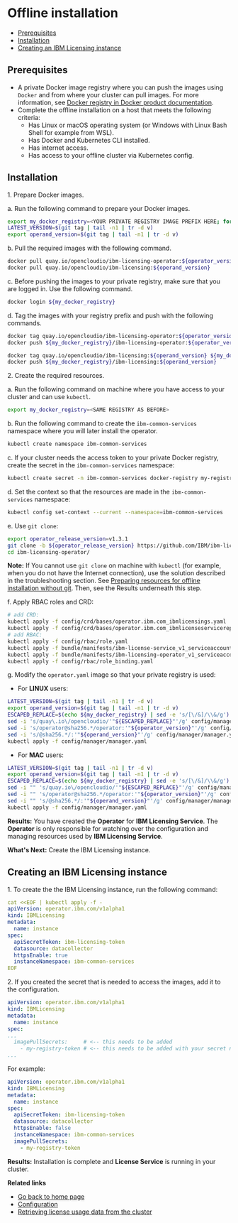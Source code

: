 # Offline installation

- [Prerequisites](#prerequisites)
- [Installation](#installation)
- [Creating an IBM Licensing instance](#creating-an-ibm-licensing-instance)

## Prerequisites

- A private Docker image registry where you can push the images using `Docker` and from where your cluster can pull images. For more information, see [Docker registry in Docker product documentation](https://docs.docker.com/registry/).
- Complete the offline installation on a host that meets the following criteria:
    - Has Linux or macOS operating system (or Windows with Linux Bash Shell for example from WSL).
    - Has Docker and Kubernetes CLI installed.
    - Has internet access.
    - Has access to your offline cluster via Kubernetes config.

## Installation

1\. Prepare Docker images.

a.  Run the following command to prepare your Docker images.

```bash
export my_docker_registry=<YOUR PRIVATE REGISTRY IMAGE PREFIX HERE; for example: "my.registry:5000" or "my.private.registry.example.com">
LATEST_VERSION=$(git tag | tail -n1 | tr -d v)
export operand_version=$(git tag | tail -n1 | tr -d v)
```

b. Pull the required images with the following command.

```bash
docker pull quay.io/opencloudio/ibm-licensing-operator:${operator_version}
docker pull quay.io/opencloudio/ibm-licensing:${operand_version}
```

c. Before pushing the images to your private registry, make sure that you are logged in. Use the following command.

```bash
docker login ${my_docker_registry}
```

d. Tag the images with your registry prefix and push with the following commands.

```bash
docker tag quay.io/opencloudio/ibm-licensing-operator:${operator_version} ${my_docker_registry}/ibm-licensing-operator:${operator_version}
docker push ${my_docker_registry}/ibm-licensing-operator:${operator_version}

docker tag quay.io/opencloudio/ibm-licensing:${operand_version} ${my_docker_registry}/ibm-licensing:${operand_version}
docker push ${my_docker_registry}/ibm-licensing:${operand_version}
```

2\. Create the required resources.

a. Run the following command on machine where you have access to your cluster and can use `kubectl`.

```bash
export my_docker_registry=<SAME REGISTRY AS BEFORE>
```

b. Run the following command to create the `ibm-common-services` namespace where you will later install the operator.

```bash
kubectl create namespace ibm-common-services
```

c. If your cluster needs the access token to your private Docker registry, create the secret in the `ibm-common-services` namespace:

```bash
kubectl create secret -n ibm-common-services docker-registry my-registry-token --docker-server=${my_docker_registry} --docker-username=<YOUR_REGISTRY_USERNAME> --docker-password=<YOUR_REGISTRY_TOKEN> --docker-email=<YOUR_REGISTRY_EMAIL, probably can be same as username>
```

d. Set the context so that the resources are made in the `ibm-common-services` namespace:

```bash
kubectl config set-context --current --namespace=ibm-common-services
```

e. Use `git clone`:

```bash
export operator_release_version=v1.3.1
git clone -b ${operator_release_version} https://github.com/IBM/ibm-licensing-operator.git
cd ibm-licensing-operator/
```

**Note:** If You cannot use `git clone` on machine with `kubectl` (for example, when you do not have the Internet connection), use the solution described in the troubleshooting section. See [Preparing resources for offline installation without git](Troubleshooting.md#preparing-resources-for-offline-installation-without-git). Then, see the Results underneath this step.

f. Apply RBAC roles and CRD:

```bash
# add CRD:
kubectl apply -f config/crd/bases/operator.ibm.com_ibmlicensings.yaml
kubectl apply -f config/crd/bases/operator.ibm.com_ibmlicenseservicereporters.yaml
# add RBAC:
kubectl apply -f config/rbac/role.yaml
kubectl apply -f bundle/manifests/ibm-license-service_v1_serviceaccount.yaml
kubectl apply -f bundle/manifests/ibm-licensing-operator_v1_serviceaccount.yaml
kubectl apply -f config/rbac/role_binding.yaml
```

g. Modify the `operator.yaml` image so that your private registry is used:

- For **LINUX** users:

```bash
LATEST_VERSION=$(git tag | tail -n1 | tr -d v)
export operand_version=$(git tag | tail -n1 | tr -d v)
ESCAPED_REPLACE=$(echo ${my_docker_registry} | sed -e 's/[\/&]/\\&/g')
sed -i 's/quay\.io\/opencloudio/'"${ESCAPED_REPLACE}"'/g' config/manager/manager.yaml
sed -i 's/operator@sha256.*/operator:'"${operator_version}"'/g' config/manager/manager.yaml
sed -i 's/@sha256.*/:'"${operand_version}"'/g' config/manager/manager.yaml
kubectl apply -f config/manager/manager.yaml
```

- For **MAC** users:

```bash
LATEST_VERSION=$(git tag | tail -n1 | tr -d v)
export operand_version=$(git tag | tail -n1 | tr -d v)
ESCAPED_REPLACE=$(echo ${my_docker_registry} | sed -e 's/[\/&]/\\&/g')
sed -i "" 's/quay.io\/opencloudio/'"${ESCAPED_REPLACE}"'/g' config/manager/manager.yaml
sed -i "" 's/operator@sha256.*/operator:'"${operator_version}"'/g' config/manager/manager.yaml
sed -i "" 's/@sha256.*/:'"${operand_version}"'/g' config/manager/manager.yaml
kubectl apply -f config/manager/manager.yaml
```

**Results:**
You have created the **Operator** for **IBM Licensing Service**. The **Operator** is only responsible for watching over the configuration and managing resources used by **IBM Licensing Service**.

**What's Next:**
Create the IBM Licensing instance.

## Creating an IBM Licensing instance

1\. To create the the IBM Licensing instance, run the following command:

```yaml
cat <<EOF | kubectl apply -f -
apiVersion: operator.ibm.com/v1alpha1
kind: IBMLicensing
metadata:
  name: instance
spec:
  apiSecretToken: ibm-licensing-token
  datasource: datacollector
  httpsEnable: true
  instanceNamespace: ibm-common-services
EOF
```

2\. If you created the secret that is needed to access the images, add it to the configuration.

```yaml
apiVersion: operator.ibm.com/v1alpha1
kind: IBMLicensing
metadata:
  name: instance
spec:
...
  imagePullSecrets:     # <-- this needs to be added
    - my-registry-token # <-- this needs to be added with your secret name
...
```

For example:

```yaml
apiVersion: operator.ibm.com/v1alpha1
kind: IBMLicensing
metadata:
  name: instance
spec:
  apiSecretToken: ibm-licensing-token
  datasource: datacollector
  httpsEnable: false
  instanceNamespace: ibm-common-services
  imagePullSecrets:
    - my-registry-token
```

**Results:**
Installation is complete and **License Service** is running in your cluster.

<b>Related links</b>

- [Go back to home page](../License_Service_main.md#documentation)
- [Configuration](Configuration.md)
- [Retrieving license usage data from the cluster](Retrieving_data.md)
